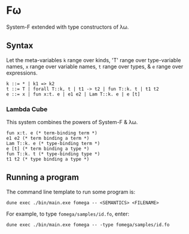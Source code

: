 # Fω

System-F extended with type constructors of λω.

## Syntax

Let the meta-variables
`k` range over kinds,
'T' range over type-variable names,
`x` range over variable names,
`t` range over types,
& `e` range over expressions.

```
k ::= * | k1 => k2
t ::= T | forall T::k, t | t1 -> t2 | fun T::k. t | t1 t2
e ::= x | fun x:t. e | e1 e2 | Lam T::k. e | e [t]
```

### Lambda Cube

This system combines the powers of System-F & λω.
```
fun x:t. e (* term-binding term *)
e1 e2 (* term binding a term *)
Lam T::k. e (* type-binding term *)
e [t] (* term binding a type *)
fun T::k. t (* type-binding type *)
t1 t2 (* type binding a type *)
```

## Running a program

The command line template to run some program is:
```
dune exec ./bin/main.exe fomega -- <SEMANTICS> <FILENAME>
```

For example, to type `fomega/samples/id.fo`, enter:
```
dune exec ./bin/main.exe fomega -- -type fomega/samples/id.fo
```

